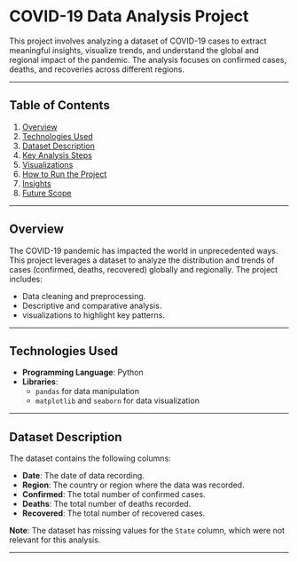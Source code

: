 # COVID-19 Data Analysis Project

This project involves analyzing a dataset of COVID-19 cases to extract meaningful insights, visualize trends, and understand the global and regional impact of the pandemic. The analysis focuses on confirmed cases, deaths, and recoveries across different regions.

---

## Table of Contents
1. [Overview](#overview)
2. [Technologies Used](#technologies-used)
3. [Dataset Description](#dataset-description)
4. [Key Analysis Steps](#key-analysis-steps)
5. [Visualizations](#visualizations)
6. [How to Run the Project](#how-to-run-the-project)
7. [Insights](#insights)
8. [Future Scope](#future-scope)

---

## Overview
The COVID-19 pandemic has impacted the world in unprecedented ways. This project leverages a dataset to analyze the distribution and trends of cases (confirmed, deaths, recovered) globally and regionally. The project includes:
- Data cleaning and preprocessing.
- Descriptive and comparative analysis.
- visualizations to highlight key patterns.

---

## Technologies Used
- **Programming Language**: Python
- **Libraries**:
  - `pandas` for data manipulation
  - `matplotlib` and `seaborn` for data visualization

---

## Dataset Description
The dataset contains the following columns:
- **Date**: The date of data recording.
- **Region**: The country or region where the data was recorded.
- **Confirmed**: The total number of confirmed cases.
- **Deaths**: The total number of deaths recorded.
- **Recovered**: The total number of recovered cases.

**Note**: The dataset has missing values for the `State` column, which were not relevant for this analysis.

---
